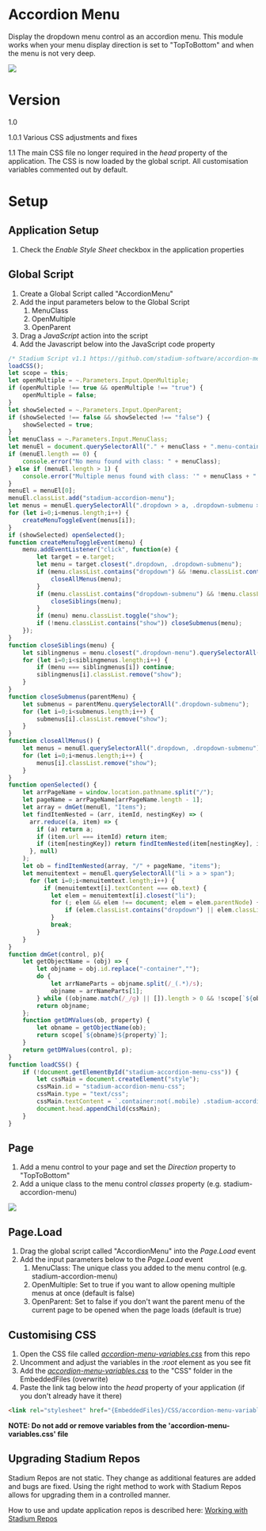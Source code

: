 # Accordion Menu <!-- omit in toc -->

Display the dropdown menu control as an accordion menu. This module works when your menu display direction is set to "TopToBottom" and when the menu is not very deep. 

![](images/view.gif)

# Version
1.0

1.0.1 Various CSS adjustments and fixes

1.1 The main CSS file no longer required in the *head* property of the application. The CSS is now loaded by the global script. All customisation variables commented out by default. 

# Setup

## Application Setup
1. Check the *Enable Style Sheet* checkbox in the application properties

## Global Script
1. Create a Global Script called "AccordionMenu"
2. Add the input parameters below to the Global Script
   1. MenuClass
   2. OpenMultiple
   3. OpenParent
3. Drag a *JavaScript* action into the script
4. Add the Javascript below into the JavaScript code property
```javascript
/* Stadium Script v1.1 https://github.com/stadium-software/accordion-menu */
loadCSS();
let scope = this;
let openMultiple = ~.Parameters.Input.OpenMultiple;
if (openMultiple !== true && openMultiple !== "true") {
    openMultiple = false;
}
let showSelected = ~.Parameters.Input.OpenParent;
if (showSelected !== false && showSelected !== "false") {
    showSelected = true;
}
let menuClass = ~.Parameters.Input.MenuClass;
let menuEl = document.querySelectorAll("." + menuClass + ".menu-container");
if (menuEl.length == 0) {
    console.error("No menu found with class: " + menuClass);
} else if (menuEl.length > 1) {
    console.error("Multiple menus found with class: '" + menuClass + "'. Please use a unique class for each menu.");
}
menuEl = menuEl[0];
menuEl.classList.add("stadium-accordion-menu");
let menus = menuEl.querySelectorAll(".dropdown > a, .dropdown-submenu > a");
for (let i=0;i<menus.length;i++) {
    createMenuToggleEvent(menus[i]);
}
if (showSelected) openSelected();
function createMenuToggleEvent(menu) {
	menu.addEventListener("click", function(e) {
        let target = e.target;
        let menu = target.closest(".dropdown, .dropdown-submenu");
        if (menu.classList.contains("dropdown") && !menu.classList.contains("show") && !openMultiple) {
            closeAllMenus(menu);
        }
        if (menu.classList.contains("dropdown-submenu") && !menu.classList.contains("show") && !openMultiple) {
            closeSiblings(menu);
        }
        if (menu) menu.classList.toggle("show");
        if (!menu.classList.contains("show")) closeSubmenus(menu);
    });
}
function closeSiblings(menu) {
    let siblingmenus = menu.closest(".dropdown-menu").querySelectorAll(".dropdown-submenu");
    for (let i=0;i<siblingmenus.length;i++) {
        if (menu === siblingmenus[i]) continue;
        siblingmenus[i].classList.remove("show");
    }
}
function closeSubmenus(parentMenu) {
    let submenus = parentMenu.querySelectorAll(".dropdown-submenu");
    for (let i=0;i<submenus.length;i++) {
        submenus[i].classList.remove("show");
    }
}
function closeAllMenus() {
    let menus = menuEl.querySelectorAll(".dropdown, .dropdown-submenu");
    for (let i=0;i<menus.length;i++) {
        menus[i].classList.remove("show");
    }
}
function openSelected() {
    let arrPageName = window.location.pathname.split("/");
    let pageName = arrPageName[arrPageName.length - 1];
    let array = dmGet(menuEl, "Items");
    let findItemNested = (arr, itemId, nestingKey) => (
      arr.reduce((a, item) => {
        if (a) return a;
        if (item.url === itemId) return item;
        if (item[nestingKey]) return findItemNested(item[nestingKey], itemId, nestingKey);
      }, null)
    );
    let ob = findItemNested(array, "/" + pageName, "items");
    let menuitemtext = menuEl.querySelectorAll("li > a > span");
      for (let i=0;i<menuitemtext.length;i++) {
          if (menuitemtext[i].textContent === ob.text) {
            let elem = menuitemtext[i].closest("li");
            for (; elem && elem !== document; elem = elem.parentNode) {
                if (elem.classList.contains("dropdown") || elem.classList.contains("dropdown-submenu")) elem.classList.add("show");
            }
            break;
        }
    }
}
function dmGet(control, p){
    let getObjectName = (obj) => {
        let objname = obj.id.replace("-container","");
        do {
            let arrNameParts = objname.split(/_(.*)/s);
            objname = arrNameParts[1];
        } while ((objname.match(/_/g) || []).length > 0 && !scope[`${objname}Classes`]);
        return objname;
    };
    function getDMValues(ob, property) {
        let obname = getObjectName(ob);
        return scope[`${obname}${property}`];
    }
    return getDMValues(control, p);
}
function loadCSS() {
    if (!document.getElementById("stadium-accordion-menu-css")) {
        let cssMain = document.createElement("style");
        cssMain.id = "stadium-accordion-menu-css";
        cssMain.type = "text/css";
        cssMain.textContent = `.container:not(.mobile) .stadium-accordion-menu{interpolate-size:allow-keywords;.dropdown,.dropdown-menu,.dropdown-submenu{border:0;}.navbar-left>li:not(:last-of-type),li.dropdown-submenu:not(:last-of-type){border-bottom:var(--accordion-menu-item-border-bottom-width,var(--accordion-menu-item-border-bottom-width,0.1rem)) solid var(--accordion-menu-item-border-bottom-color,var(--MOBILE-MENU-ITEMS-BOTTOM-BORDER-COLOR,transparent));}.dropdown-menu{float:none;position:static;box-shadow:none;border-left:var(--accordion-submenu-border-width,0.1rem) solid var(--accordion-submenu-border-color,transparent);margin-left:var(--accordion-submenu-margin-right,1.2rem);.dropdown-item-text{width:100%;}}.dropdown.show>a .caret:after,.dropdown.show:hover>a .caret:after,.dropdown-submenu.show>a:first-child:after,.dropdown-submenu.show:hover>a:first-child:after{content:"\\f0d7";}a{display:flex;text-decoration:none;span:nth-child(2){margin-left:auto;gap:0.6rem;padding-right:0.7rem;}}.navbar-left .caret::after,.dropdown-submenu.expand-right>a:after{margin-left:1.2rem;cursor:pointer;color:var(--MENU-ARROW-COLOR,var(--MENU-ITEM-FONT-COLOR));}.navbar-nav>li:hover,.dropdown-menu>li:hover{color:inherit;background-color:inherit;}.dropdown>.dropdown-menu,.dropdown-submenu>.dropdown-menu{display:block;height:0;transition:height var(--accordion-menu-expand-speed,0.35s) ease;overflow-y:clip;padding-bottom:0;padding-top:0;margin-top:0;}.dropdown.show>.dropdown-menu,.dropdown-submenu.show>.dropdown-menu{display:block;height:calc-size(fit-content,size);}.dropdown:hover>.dropdown-menu,.dropdown-submenu:hover>.dropdown-menu{display:inherit;}}.stadium-accordion-menu{a:hover{color:var(--MENU-ITEM-HOVER-FONT-COLOR);background-color:var(--MENU-ITEM-HOVER-BACKGROUND-COLOR);}}/*DO NOT CHANGE BELOW THIS LINE*/html{min-height:100%;font-size:62.5%;.checkbox label,.checkbox-inline label,.radio label,.radio-inline label{font-size:var(--FORM-FONT-SIZE);}}`;
        document.head.appendChild(cssMain);
    }   
}
```

## Page
1. Add a menu control to your page and set the *Direction* property to "TopToBottom"
2. Add a unique class to the menu control *classes* property (e.g. stadium-accordion-menu)

![](images/MenuProps.png)

## Page.Load
1. Drag the global script called "AccordionMenu" into the *Page.Load* event
2. Add the input parameters below to the *Page.Load* event
   1. MenuClass: The unique class you added to the menu control (e.g. stadium-accordion-menu)
   2. OpenMultiple: Set to true if you want to allow opening multiple menus at once (default is false)
   3. OpenParent: Set to false if you don't want the parent menu of the current page to be opened when the page loads (default is true)

## Customising CSS
1. Open the CSS file called [*accordion-menu-variables.css*](accordion-menu-variables.css) from this repo
2. Uncomment and adjust the variables in the *:root* element as you see fit
3. Add the [*accordion-menu-variables.css*](accordion-menu-variables.css) to the "CSS" folder in the EmbeddedFiles (overwrite)
4. Paste the link tag below into the *head* property of your application (if you don't already have it there)
```html
<link rel="stylesheet" href="{EmbeddedFiles}/CSS/accordion-menu-variables.css">
```

**NOTE: Do not add or remove variables from the 'accordion-menu-variables.css' file**

## Upgrading Stadium Repos
Stadium Repos are not static. They change as additional features are added and bugs are fixed. Using the right method to work with Stadium Repos allows for upgrading them in a controlled manner. 

How to use and update application repos is described here: [Working with Stadium Repos](https://github.com/stadium-software/samples-upgrading)